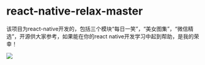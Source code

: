 # react-native-relax-master
该项目为react-native开发的，包括三个模块“每日一笑”，“美女图集”，“微信精选”，开源供大家参考，如果能在你的react native开发学习中起到帮助，是我的荣幸！

![](http://chuantu.biz/t6/29/1504169364x1947746825.png)

